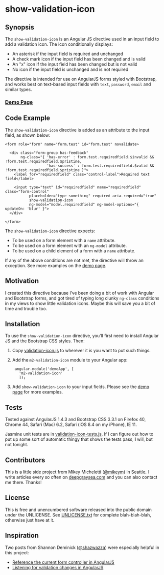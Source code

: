 # show-validation-icon

## Synopsis

The `show-validation-icon` is an Angular JS directive used in an input field to add a validation icon. The icon conditionally displays:

* An asterisk if the input field is required and unchanged
* A check mark icon if the input field has been changed and is valid
* An "x" icon if the input field has been changed but is not valid
* No icon if the input field is unchanged and is not required

The directive is intended for use on AngularJS forms styled with Bootstrap, and works best on text-based input fields with `text`, `password`, `email` and similar types.

### [Demo Page](http://htmlpreview.github.io/?https://github.com/mikeym/m2-validation/blob/master/validation-icon/demos/demo.html)

## Code Example

The `show-validation-icon` directive is added as an attribute to the input field, as shown below:

    <form role="form" name="form.test" id="form.test" novalidate>

      <div class="form-group has-feedback"
           ng-class="{ 'has-error' : form.test.requiredfield.$invalid && !form.test.requiredfield.$pristine,
                       'has-success' : form.test.requiredfield.$valid && !form.test.requiredfield.$pristine }">
        <label for="requiredfield" class="control-label">Required text field</label>
      
        <input type="text" id="requiredfield" name="requiredfield" class="form-control"
               placeholder="type something" required aria-required="true"
               show-validation-icon
               ng-model="model.requiredfield" ng-model-options="{ updateOn: 'blur' }">
      </div>

    </form>

The `show-validation-icon` directive expects:

* To be used on a form element with a `name` attribute.
* To be used on a form element with an `ng-model` attribute.
* To be used on a child element of a form with a `name` attribute.

If any of the above conditions are not met, the directive will throw an exception. See more examples on the [demo page](http://htmlpreview.github.io/?https://github.com/mikeym/m2-validation/blob/master/validation-icon/demos/demo.html).

## Motivation

I created this directive because I've been doing a bit of work with Angular and Bootstrap forms, and got
tired of typing long clunky `ng-class` conditions in my views to show little validation icons. Maybe this will
save you a bit of time and trouble too.


## Installation

To use the `show-validation-icon` directive, you'll first need to install Angular JS and the Bootstrap CSS styles. Then:

1. Copy [validation-icon.js](validation-icon.js) to wherever it is you want to put such things.
2. Add the `m2-validation-icon` module to your Angular app:

        angular.module('demoApp', [
          'm2-validation-icon'
          ]);

3. Add `show-validation-icon` to your input fields. Please see the [demo page](http://htmlpreview.github.io/?https://github.com/mikeym/m2-validation/blob/master/validation-icon/demos/demo.html) for more examples.

## Tests

Tested against AngularJS 1.4.3 and Bootstrap CSS 3.3.1 on Firefox 40, Chrome 44, Safari (Mac) 6.2, Safari (iOS 8.4 on my iPhone), IE 11.
 
Jasmine unit tests are in [validation-icon-tests.js](validation-icon-tests.js). If I can figure out how to put up some sort of automatic thingy that shows the tests pass, I will, but not tonight.

## Contributors

This is a little side project from Mikey Micheletti ([@mikeym](https://twitter.com/mikeym)) in Seattle. I write articles every so often on [deepgraysea.com](http://deepgraysea.com) and you can also contact me there. Thanks!

## License

This is free and unencumbered software released into the public domain under the UNLICENSE. See [UNLICENSE.txt](../UNLICENSE.txt) for complete blah-blah-blah, otherwise just have at it.

## Inspiration

Two posts from Shannon Deminick ([@shazwazza](https://twitter.com/Shazwazza)) were especially helpful in this project:

* [Reference the current form controller in AngularJS](http://shazwazza.com/post/Reference-the-current-form-controller-in-AngularJS)
* [Listening for validation changes in AngularJS](http://shazwazza.com/post/Listening-for-validation-changes-in-AngularJS)


